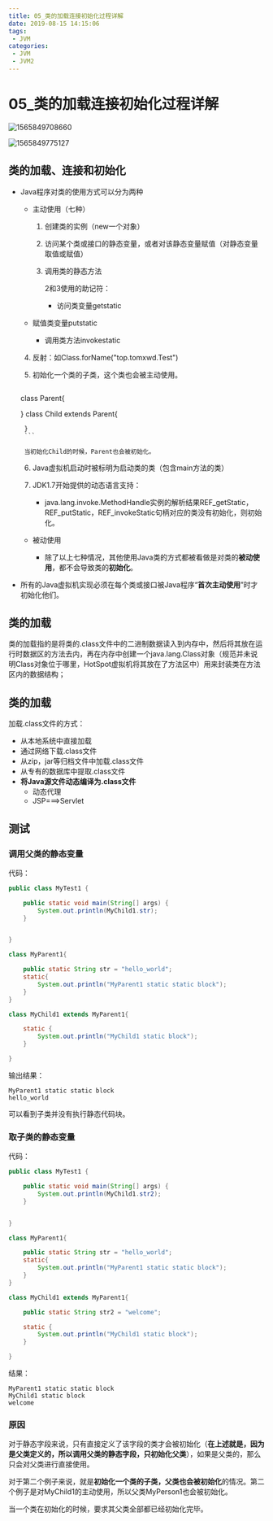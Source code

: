 ```yaml
---
title: 05_类的加载连接初始化过程详解
date: 2019-08-15 14:15:06
tags: 
 - JVM
categories:
 - JVM
 - JVM2
---
```


# 05_类的加载连接初始化过程详解

![1565849708660](../数据结构/数据结构图解/1565849708660.png)

![1565849775127](../数据结构/数据结构图解/1565849775127.png)

## 类的加载、连接和初始化

- Java程序对类的使用方式可以分为两种

  - 主动使用（七种）

    1. 创建类的实例（new一个对象）

    2. 访问某个类或接口的静态变量，或者对该静态变量赋值（对静态变量取值或赋值）

    3. 调用类的静态方法

       2和3使用的助记符：

       - 访问类变量getstatic
   - 赋值类变量putstatic
       - 调用类方法invokestatic 

    4. 反射：如Class.forName("top.tomxwd.Test")
    
    5. 初始化一个类的子类，这个类也会被主动使用。

       ```java
   class Parent{
           
   }
       class Child extends Parent{
           
       }
       ```
    
       当初始化Child的时候，Parent也会被初始化。
    
    6. Java虚拟机启动时被标明为启动类的类（包含main方法的类）

    7. JDK1.7开始提供的动态语言支持：

       - java.lang.invoke.MethodHandle实例的解析结果REF_getStatic，REF_putStatic，REF_invokeStatic句柄对应的类没有初始化，则初始化。

  - 被动使用

    - 除了以上七种情况，其他使用Java类的方式都被看做是对类的**被动使用**，都不会导致类的**初始化**。

- 所有的Java虚拟机实现必须在每个类或接口被Java程序“**首次主动使用**”时才初始化他们。



## 类的加载

类的加载指的是将类的.class文件中的二进制数据读入到内存中，然后将其放在运行时数据区的方法去内，再在内存中创建一个java.lang.Class对象（规范并未说明Class对象位于哪里，HotSpot虚拟机将其放在了方法区中）用来封装类在方法区内的数据结构；



## 类的加载

加载.class文件的方式：

- 从本地系统中直接加载
- 通过网络下载.class文件
- 从zip，jar等归档文件中加载.class文件
- 从专有的数据库中提取.class文件
- **将Java源文件动态编译为.class文件**
  - 动态代理
  - JSP===>Servlet



## 测试

### 调用父类的静态变量

代码：

```java
public class MyTest1 {

    public static void main(String[] args) {
        System.out.println(MyChild1.str);
    }


}

class MyParent1{

    public static String str = "hello_world";
    static{
        System.out.println("MyParent1 static static block");
    }
}

class MyChild1 extends MyParent1{

    static {
        System.out.println("MyChild1 static block");
    }

}
```

输出结果：

```
MyParent1 static static block
hello_world
```

可以看到子类并没有执行静态代码块。

### 取子类的静态变量

代码：

```java
public class MyTest1 {

    public static void main(String[] args) {
        System.out.println(MyChild1.str2);
    }


}

class MyParent1{

    public static String str = "hello_world";
    static{
        System.out.println("MyParent1 static static block");
    }
}

class MyChild1 extends MyParent1{

    public static String str2 = "welcome";

    static {
        System.out.println("MyChild1 static block");
    }

}
```

结果：

```
MyParent1 static static block
MyChild1 static block
welcome
```

### 原因

对于静态字段来说，只有直接定义了该字段的类才会被初始化（**在上述就是，因为是父类定义的，所以调用父类的静态字段，只初始化父类**），如果是父类的，那么只会对父类进行直接使用。

对于第二个例子来说，就是**初始化一个类的子类，父类也会被初始化**的情况。第二个例子是对MyChild1的主动使用，所以父类MyPerson1也会被初始化。

当一个类在初始化的时候，要求其父类全部都已经初始化完毕。